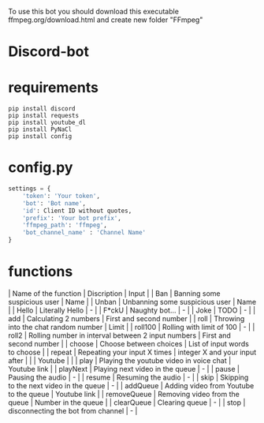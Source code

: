 To use this bot you should download this executable ffmpeg.org/download.html and create new folder "FFmpeg"

# Discord-bot

# requirements
```no-highlight
pip install discord
pip install requests 
pip install youtube_dl
pip install PyNaCl
pip install config
```
# config.py

```Python
settings = {
    'token': 'Your token',
    'bot': 'Bot name',
    'id': Client ID without quotes,
    'prefix': 'Your bot prefix',
    'ffmpeg_path': 'ffmpeg',
    'bot_channel_name' : 'Channel Name'
}
```
# functions

| Name of the function | Discription | Input |
| Ban | Banning some suspicious user | Name |
| Unban | Unbanning some suspicious user | Name |
| Hello | Literally Hello | - | 
| F*ckU | Naughty bot... | - |
| Joke | TODO | - |
| add | Calculating 2 numbers | First and second number | 
| roll | Throwing into the chat random number | Limit |
| roll100 | Rolling with limit of 100 | - |
| roll2 | Rolling number in interval between 2 input numbers | First and second number | 
| choose | Choose between choices | List of input words to choose |
| repeat | Repeating your input X times | integer X and your input after | 
|  | Youtube |  |
| play | Playing the youtube video in voice chat | Youtube link |
| playNext | Playing next video in the queue | - |
| pause | Pausing the audio | - |
| resume | Resuming the audio | - |
| skip | Skipping to the next video in the queue | - |
| addQueue | Adding video from Youtube to the queue | Youtube link |
| removeQueue | Removing video from the queue | Number in the queue | 
| clearQueue | Clearing queue | - |
| stop | disconnecting the bot from channel | - | 